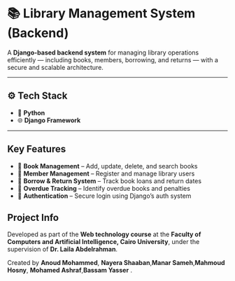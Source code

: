 # 📚 Library Management System (Backend)

A **Django-based backend system** for managing library operations efficiently — including books, members, borrowing, and returns — with a secure and scalable architecture.

---

## ⚙️ Tech Stack

* 🐍 **Python**
* 🌐 **Django Framework**

---

## Key Features

* 📖 **Book Management** – Add, update, delete, and search books
* 👤 **Member Management** – Register and manage library users
* 📅 **Borrow & Return System** – Track book loans and return dates
* 🧾 **Overdue Tracking** – Identify overdue books and penalties
* 🔐 **Authentication** – Secure login using Django’s auth system 


## Project Info

Developed as part of the **Web technology course** at the
**Faculty of Computers and Artificial Intelligence, Cairo University**,
under the supervision of **Dr. Laila Abdelrahman**.

 Created by **Anoud Mohammed**, **Nayera Shaaban**,**Manar Sameh**,**Mahmoud Hosny**, **Mohamed Ashraf**,**Bassam Yasser** .
